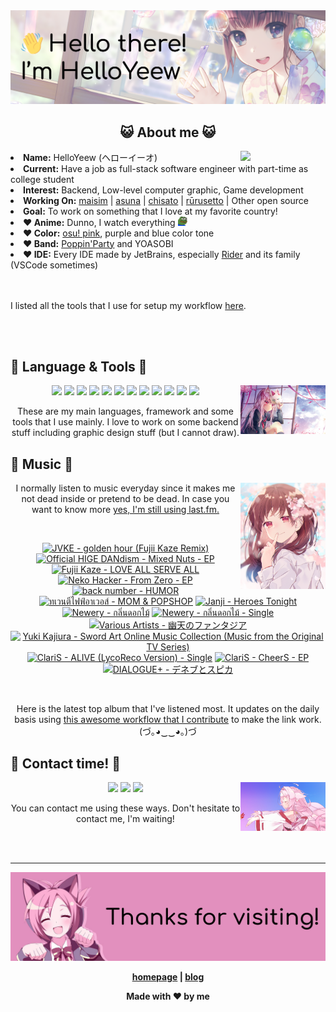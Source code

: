 <img src="welcome-banner.png" alt="Welcome!">

<h2 align="center">😺 About me 😺</h2> 
<href="https://music.apple.com/profile/HelloYeew"><img src="https://music-profile.rayriffy.com/theme/light.svg?uid=000318.14c819f20852410f9dbc0d2a5438f62b.0716" width="27%" align="right"></href>
<li><b>Name:</b> HelloYeew (ヘローイーオ)</li>
<li><b>Current:</b> Have a job as full-stack software engineer with part-time as college student</li>
<li><b>Interest:</b> Backend, Low-level computer graphic, Game development</li>
<li><b>Working On:</b> <a href="https://github.com/HelloYeew/maisim">maisim</a> | <a href="https://github.com/HelloYeew/asuna">asuna</a> | <a href="https://github.com/HelloYeew/chisato">chisato</a> | <a href="https://github.com/Rurusetto/rurusetto">rūrusetto</a> | Other open source</li>
<li><b>Goal:</b> To work on something that I love at my favorite country!</li>
<li><b>❤️ Anime:</b> Dunno, I watch everything <img src="twitch-emoji/YEP.png" width="3%" vertical-align="middle"></li>
<li><b>❤️ Color:</b> <a href="https://www.color-hex.com/color-palette/104633">osu! pink</a>, purple and blue color tone</li>
<li><b>❤️ Band:</b> <a href="https://bandori.fandom.com/wiki/Poppin%27Party">Poppin'Party</a> and YOASOBI</li>
<li><b>❤️ IDE:</b> Every IDE made by JetBrains, especially <a href="https://www.jetbrains.com/rider/">Rider</a> and its family</li> (VSCode sometimes)
<br>
<br>
<br>

<p>I listed all the tools that I use for setup my workflow <a href="https://github.com/HelloYeew/workflow-setup">here</a>.</p>

<br>
<br>

## 📇 Language & Tools 📇

<img src="knowledge-pic.png" width="27%" align="right">
<p align="center"><img src="https://img.shields.io/badge/-python-3776AB.svg?&style=for-the-badge&logo=python&logoColor=white"/> <img src="https://img.shields.io/badge/-django-092E20.svg?&style=for-the-badge&logo=django&logoColor=white"/> <img src="https://img.shields.io/badge/-csharp-239120.svg?&style=for-the-badge&logo=csharp&logoColor=white"/> <img src="https://img.shields.io/badge/-javascript-F7DF1E.svg?&style=for-the-badge&logo=javascript&logoColor=black"/> <img src="https://img.shields.io/badge/java-007396.svg?&style=for-the-badge&logo=java&logoColor=white"/> <img src="https://img.shields.io/badge/-html5-E34F26.svg?&style=for-the-badge&logo=html5&logoColor=white"/> <img src="https://img.shields.io/badge/-css3-1572B6.svg?&style=for-the-badge&logo=css3&logoColor=white"/> <img src="https://img.shields.io/badge/-nginx-009639.svg?&style=for-the-badge&logo=nginx&logoColor=white"/> <img src="https://img.shields.io/badge/-digitalocean-0080FF.svg?&style=for-the-badge&logo=digitalocean&logoColor=white"/> <img src="https://img.shields.io/badge/-svelte-FF3E00.svg?&style=for-the-badge&logo=svelte&logoColor=white"/> <img src="https://img.shields.io/badge/-tailwind CSS-06B6D4.svg?&style=for-the-badge&logo=Tailwind CSS&logoColor=white"/> <img src="https://img.shields.io/badge/-OpenGL-5586A4.svg?&style=for-the-badge&logo=OpenGL&logoColor=white"/>

<p align="center">These are my main languages, framework and some tools that I use mainly. I love to work on some backend stuff including graphic design stuff (but I cannot draw).</p>

## 🎵 Music 🎵

<img src="music-pic.png" width="27%" align="right">

<p align="center">I normally listen to music everyday since it makes me not dead inside or pretend to be dead. In case you want to know more <a href="https://www.last.fm/user/HelloYeew">yes, I'm still using last.fm.</p>
  
<br>

<!-- lastfm -->
<p align="center"><a href="https://www.last.fm/music/JVKE/golden+hour+(Fujii+Kaze+Remix)"><img src="https://lastfm.freetls.fastly.net/i/u/64s/155cff011671e43a8b3b874bf9d2fd6e.jpg" title="JVKE - golden hour (Fujii Kaze Remix)"></a> <a href="https://www.last.fm/music/Official+HIGE+DANdism/Mixed+Nuts+-+EP"><img src="https://lastfm.freetls.fastly.net/i/u/64s/ea58479bc6fd89a25fc55e0276a58b2d.jpg" title="Official HIGE DANdism - Mixed Nuts - EP"></a> <a href="https://www.last.fm/music/Fujii+Kaze/LOVE+ALL+SERVE+ALL"><img src="https://lastfm.freetls.fastly.net/i/u/64s/655bd5687606d09c451cca7780e2ac9b.jpg" title="Fujii Kaze - LOVE ALL SERVE ALL"></a> <a href="https://www.last.fm/music/Neko+Hacker/From+Zero+-+EP"><img src="https://lastfm.freetls.fastly.net/i/u/64s/66a70464cefd3cf12a9a1baf1aa345c4.jpg" title="Neko Hacker - From Zero - EP"></a> <a href="https://www.last.fm/music/back+number/HUMOR"><img src="https://lastfm.freetls.fastly.net/i/u/64s/648a6bda7f8e1c6a6a080ae2bae7b59e.jpg" title="back number - HUMOR"></a> <a href="https://www.last.fm/music/%E0%B8%97%E0%B9%80%E0%B8%A7%E0%B8%99%E0%B8%95%E0%B8%B5%E0%B9%84%E0%B8%9F%E0%B8%9F%E0%B9%8C%E0%B8%AD%E0%B8%B2%E0%B9%80%E0%B8%A7%E0%B8%AD%E0%B8%AA%E0%B9%8C/MOM+&+POPSHOP"><img src="https://lastfm.freetls.fastly.net/i/u/64s/82ce1b22ee640a16aa15597fb8d79b73.jpg" title="ทเวนตีไฟฟ์อาเวอส์ - MOM & POPSHOP"></a> <a href="https://www.last.fm/music/Janji/Heroes+Tonight"><img src="https://lastfm.freetls.fastly.net/i/u/64s/fc71426514eeadb2a7497f0afc06167b.jpg" title="Janji - Heroes Tonight"></a> <a href="https://www.last.fm/music/Newery/%E0%B8%81%E0%B8%A5%E0%B8%B4%E0%B9%88%E0%B8%99%E0%B8%94%E0%B8%AD%E0%B8%81%E0%B9%84%E0%B8%A1%E0%B9%89"><img src="https://lastfm.freetls.fastly.net/i/u/64s/18c596d90572fff9c904270ef5660a28.jpg" title="Newery - กลิ่นดอกไม้"></a> <a href="https://www.last.fm/music/Newery/%E0%B8%81%E0%B8%A5%E0%B8%B4%E0%B9%88%E0%B8%99%E0%B8%94%E0%B8%AD%E0%B8%81%E0%B9%84%E0%B8%A1%E0%B9%89+-+Single"><img src="https://lastfm.freetls.fastly.net/i/u/64s/ca3af63954cd6b8890cf618e5c8ec44f.jpg" title="Newery - กลิ่นดอกไม้ - Single"></a> <a href="https://www.last.fm/music/Various+Artists/%E5%B9%BD%E5%A4%A9%E3%81%AE%E3%83%95%E3%82%A1%E3%83%B3%E3%82%BF%E3%82%B8%E3%82%A2"><img src="https://lastfm.freetls.fastly.net/i/u/64s/f237281092028bd51e201cf0e8a550bc.jpg" title="Various Artists - 幽天のファンタジア"></a> <a href="https://www.last.fm/music/Yuki+Kajiura/Sword+Art+Online+Music+Collection+(Music+from+the+Original+TV+Series)"><img src="https://lastfm.freetls.fastly.net/i/u/64s/7f0460ce1f34ce6576b7e482ed2ce00b.jpg" title="Yuki Kajiura - Sword Art Online Music Collection (Music from the Original TV Series)"></a> <a href="https://www.last.fm/music/ClariS/ALIVE+(LycoReco+Version)+-+Single"><img src="https://lastfm.freetls.fastly.net/i/u/64s/7827847de408551079c1c1d881e02487.png" title="ClariS - ALIVE (LycoReco Version) - Single"></a> <a href="https://www.last.fm/music/ClariS/CheerS+-+EP"><img src="https://lastfm.freetls.fastly.net/i/u/64s/cc662fd790af2cc8e31c4f6b8c06fcc0.jpg" title="ClariS - CheerS - EP"></a> <a href="https://www.last.fm/music/DIALOGUE%252B/%E3%83%87%E3%83%8D%E3%83%96%E3%81%A8%E3%82%B9%E3%83%94%E3%82%AB"><img src="https://lastfm.freetls.fastly.net/i/u/64s/2b06d2f627d878da26d96c1a1962aff8.png" title="DIALOGUE+ - デネブとスピカ"></a> </p>

<br>

<p align="center">Here is the latest top album that I've listened most. It updates on the daily basis using <a href="https://github.com/melipass/lastfm-to-markdown/">this awesome workflow that I contribute</a> to make the link work. (づ｡◕‿‿◕｡)づ</p>

## 📝 Contact time! 📝

<img src="contact-pic.png" width="27%" align="right">

<p align="center"><a href="https://twitter.com/nonggummud" target="_blank"><img src="https://img.shields.io/badge/-nonggummud-1DA1F2.svg?&style=for-the-badge&logo=Twitter&logoColor=white"/></a> <a href="https://www.linkedin.com/in/helloyeew" target="_blank"><img src="https://img.shields.io/badge/-helloyeew-0A66C2.svg?&style=for-the-badge&logo=linkedin&logoColor=white"/></a> <a href="https://peerlist.io/helloyeew"><img src="https://img.shields.io/badge/-peerlist-00AA45.svg?&style=for-the-badge"/></a></p>

<p align="center">You can contact me using these ways. Don't hesitate to contact me, I'm waiting!</p>
<br>
<br>

---

<img src="bye-banner.png" alt="Thanks for visiting!">

<p align="center"><b><a href="https://www.helloyeew.dev">homepage</a> | <b><a href="https://story.helloyeew.dev/">blog</a></p>

<p align="center">Made with ❤️ by me</p>

